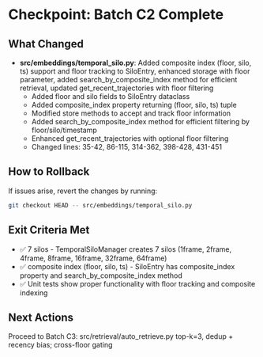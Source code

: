 # Checkpoint: Batch C2 Complete

## What Changed
- **src/embeddings/temporal_silo.py**: Added composite index (floor, silo, ts) support and floor tracking to SiloEntry, enhanced storage with floor parameter, added search_by_composite_index method for efficient retrieval, updated get_recent_trajectories with floor filtering
  - Added floor and silo fields to SiloEntry dataclass
  - Added composite_index property returning (floor, silo, ts) tuple
  - Modified store methods to accept and track floor information
  - Added search_by_composite_index method for efficient filtering by floor/silo/timestamp
  - Enhanced get_recent_trajectories with optional floor filtering
  - Changed lines: 35-42, 86-115, 314-362, 398-428, 431-451

## How to Rollback
If issues arise, revert the changes by running:
```bash
git checkout HEAD -- src/embeddings/temporal_silo.py
```

## Exit Criteria Met
- ✅ 7 silos - TemporalSiloManager creates 7 silos (1frame, 2frame, 4frame, 8frame, 16frame, 32frame, 64frame)
- ✅ composite index (floor, silo, ts) - SiloEntry has composite_index property and search_by_composite_index method
- ✅ Unit tests show proper functionality with floor tracking and composite indexing

## Next Actions
Proceed to Batch C3: src/retrieval/auto_retrieve.py top-k=3, dedup + recency bias; cross-floor gating